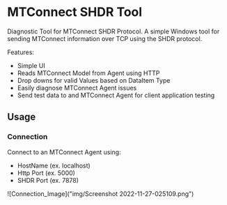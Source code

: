 # MTConnect SHDR Tool

Diagnostic Tool for MTConnect SHDR Protocol. A simple Windows tool for sending MTConnect information over TCP using the SHDR protocol.

Features:
- Simple UI
- Reads MTConnect Model from Agent using HTTP
- Drop downs for valid Values based on DataItem Type
- Easily diagnose MTConnect Agent issues
- Send test data to and MTConnect Agent for client application testing

## Usage

### Connection
Connect to an MTConnect Agent using:
- HostName (ex. localhost)
- Http Port (ex. 5000)
- SHDR Port (ex. 7878)

![Connection_Image]("img/Screenshot 2022-11-27-025109.png")
